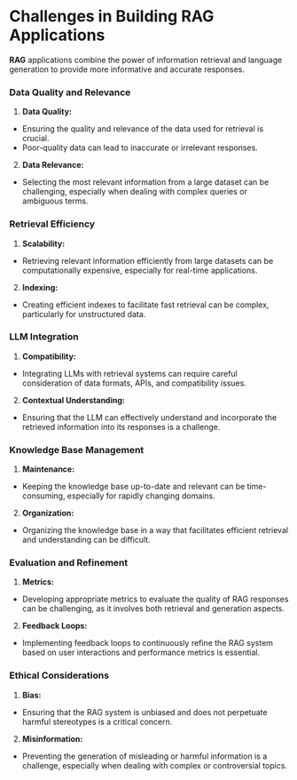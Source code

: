 # Challenges in Building RAG Applications
**RAG** applications combine the power of information retrieval and language generation to provide more informative and accurate responses.

### Data Quality and Relevance
1. **Data Quality:** 
- Ensuring the quality and relevance of the data used for retrieval is crucial.
- Poor-quality data can lead to inaccurate or irrelevant responses.

2. **Data Relevance:** 
- Selecting the most relevant information from a large dataset can be challenging, especially when dealing with complex queries or ambiguous terms.

### Retrieval Efficiency
1. **Scalability:** 
- Retrieving relevant information efficiently from large datasets can be computationally expensive, especially for real-time applications.

2. **Indexing:** 
- Creating efficient indexes to facilitate fast retrieval can be complex, particularly for unstructured data.

### LLM Integration
1. **Compatibility:** 
- Integrating LLMs with retrieval systems can require careful consideration of data formats, APIs, and compatibility issues.

2. **Contextual Understanding:** 
- Ensuring that the LLM can effectively understand and incorporate the retrieved information into its responses is a challenge.

### Knowledge Base Management
1. **Maintenance:** 
- Keeping the knowledge base up-to-date and relevant can be time-consuming, especially for rapidly changing domains.

2. **Organization:** 
- Organizing the knowledge base in a way that facilitates efficient retrieval and understanding can be difficult.

### Evaluation and Refinement
1. **Metrics:** 
- Developing appropriate metrics to evaluate the quality of RAG responses can be challenging, as it involves both retrieval and generation aspects.

2. **Feedback Loops:**
- Implementing feedback loops to continuously refine the RAG system based on user interactions and performance metrics is essential.

### Ethical Considerations
1. **Bias:** 
- Ensuring that the RAG system is unbiased and does not perpetuate harmful stereotypes is a critical concern.

2. **Misinformation:** 
- Preventing the generation of misleading or harmful information is a challenge, especially when dealing with complex or controversial topics.
